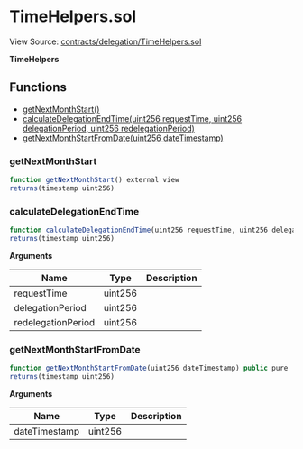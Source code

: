 # TimeHelpers.sol

View Source: [contracts/delegation/TimeHelpers.sol](../contracts/delegation/TimeHelpers.sol)

**TimeHelpers**

## Functions

- [getNextMonthStart()](#getnextmonthstart)
- [calculateDelegationEndTime(uint256 requestTime, uint256 delegationPeriod, uint256 redelegationPeriod)](#calculatedelegationendtime)
- [getNextMonthStartFromDate(uint256 dateTimestamp)](#getnextmonthstartfromdate)

### getNextMonthStart

```js
function getNextMonthStart() external view
returns(timestamp uint256)
```

### calculateDelegationEndTime

```js
function calculateDelegationEndTime(uint256 requestTime, uint256 delegationPeriod, uint256 redelegationPeriod) external view
returns(timestamp uint256)
```

**Arguments**

| Name        | Type           | Description  |
| ------------- |------------- | -----|
| requestTime | uint256 |  | 
| delegationPeriod | uint256 |  | 
| redelegationPeriod | uint256 |  | 

### getNextMonthStartFromDate

```js
function getNextMonthStartFromDate(uint256 dateTimestamp) public pure
returns(timestamp uint256)
```

**Arguments**

| Name        | Type           | Description  |
| ------------- |------------- | -----|
| dateTimestamp | uint256 |  | 

